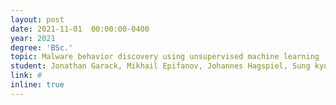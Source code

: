 ```yaml
---
layout: post
date: 2021-11-01  00:00:00-0400
year: 2021
degree: 'BSc.'
topic: Malware behavior discovery using unsupervised machine learning
student: Jonathan Garack, Mikhail Epifanov, Johannes Hagspiel, Sung kyung Park, Hugo de Heer
link: #
inline: true
---
```


